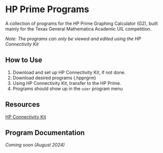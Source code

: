 # HP Prime Programs

A collection of programs for the HP Prime Graphing Calculator (G2), built mainly for the Texas General Mathematica Academic UIL competition.

*Note: The programs can only be viewed and edited using the HP Connectivity Kit*

## How to Use

1. Download and set up HP Connectivity Kit, if not done.
2. Download desired programs (.hpprgrm)
3. Using HP Connectivity Kit, transfer to the HP Prime.
4. Programs should show up in the `user` program menu

## Resources

[HP Connectivity Kit](https://hpcalcs.com/download/)

## Program Documentation

*Coming soon (August 2024)*
